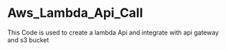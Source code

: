 # Aws_Lambda_Api_Call
This Code is used to create a lambda Api and integrate with api gateway and s3 bucket
